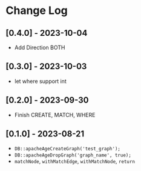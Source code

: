 # Change Log

## [0.4.0] - 2023-10-04

- Add Direction BOTH

## [0.3.0] - 2023-10-03

- let where support int

## [0.2.0] - 2023-09-30

- Finish CREATE, MATCH, WHERE

## [0.1.0] - 2023-08-21

- `DB::apacheAgeCreateGraph('test_graph');`
- `DB::apacheAgeDropGraph('graph_name', true);`
- `matchNode`, `withMatchEdge`, `withMatchNode`, `return`
